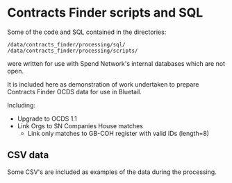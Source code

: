 # Contracts Finder scripts and SQL

Some of the code and SQL contained in the directories: 

    /data/contracts_finder/processing/sql/
    /data/contracts_finder/processing/scripts/
    
were written for use with Spend Network's internal databases which are not open.

It is included here as demonstration of work undertaken to prepare Contracts Finder OCDS data for use in Bluetail.

Including:

- Upgrade to OCDS 1.1 
- Link Orgs to SN Companies House matches 
    - Link only matches to GB-COH register with valid IDs (length=8)


## CSV data 

Some CSV's are included as examples of the data during the processing.